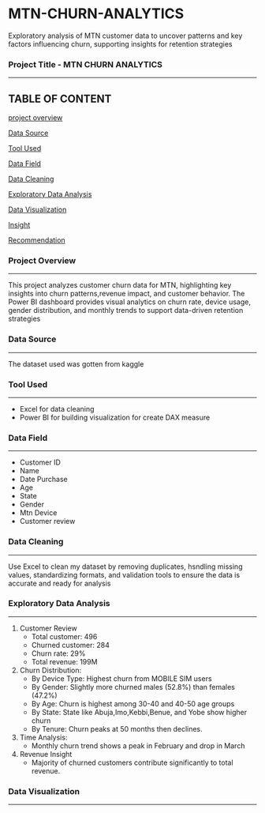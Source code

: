 # MTN-CHURN-ANALYTICS
Exploratory analysis of MTN customer data to uncover patterns and key factors influencing churn, supporting insights for retention strategies

### Project Title - MTN CHURN ANALYTICS
---
TABLE OF CONTENT
---

[project overview](#project-overview)

[Data Source](#Data-Source)

[Tool Used](#Tool-used)

[Data Field](#Data-Field)

[Data Cleaning](Data-cleaning)

[Exploratory Data Analysis](#Exploratory-Data-Analysis)

[Data Visualization](#Data-Visualization)

[Insight](#Insight)

[Recommendation](#Recommendation)

### Project Overview
---
This project analyzes customer churn data for MTN, highlighting key insights into churn patterns,revenue impact, and customer behavior. The Power BI dashboard provides visual analytics on churn rate, device usage, gender distribution, and monthly trends to support data-driven retention strategies

### Data Source
---
The dataset used  was gotten from kaggle

### Tool Used
---
- Excel
  for data cleaning
- Power BI
  for building visualization
  for create DAX measure
  
### Data Field
---
- Customer ID
- Name
- Date Purchase
- Age
- State
- Gender
- Mtn Device
- Customer review

### Data Cleaning
---
Use Excel to clean my dataset by removing duplicates, hsndling missing values, standardizing formats, and validation tools to ensure the data is accurate and ready for analysis

### Exploratory Data Analysis
---
1. Customer Review
   - Total customer: 496
   - Churned customer: 284
   - Churn rate: 29%
   - Total revenue: 199M
2. Churn Distribution:
   - By Device Type: Highest churn from MOBILE SIM users
   - By Gender: Slightly more churned males (52.8%) than females (47.2%)
   - By Age: Churn is highest among 30-40 and 40-50 age groups
   - By State: State like Abuja,Imo,Kebbi,Benue, and Yobe show higher churn
   - By Tenure: Churn peaks at 50 months then declines.
3. Time Analysis:
   - Monthly churn trend shows a peak in February and drop in March
4. Revenue Insight
   - Majority of churned customers contribute significantly to total revenue.

### Data Visualization
---


